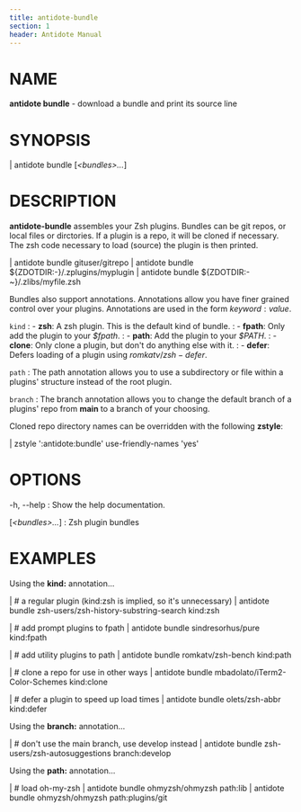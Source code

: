 ```yaml
---
title: antidote-bundle
section: 1
header: Antidote Manual
---
```


# NAME

**antidote bundle** - download a bundle and print its source line

# SYNOPSIS

| antidote bundle [*\<bundles\>...*]

# DESCRIPTION

**antidote-bundle** assembles your Zsh plugins. Bundles can be git repos, or local files or dirctories. If a plugin is a repo, it will be cloned if necessary. The zsh code necessary to load (source) the plugin is then printed.

|   antidote bundle gituser/gitrepo
|   antidote bundle ${ZDOTDIR:-}/.zplugins/myplugin
|   antidote bundle ${ZDOTDIR:-~}/.zlibs/myfile.zsh

Bundles also support annotations. Annotations allow you have finer grained control over your plugins. Annotations are used in the form $keyword:value$.

`kind`
:   - **zsh**: A zsh plugin. This is the default kind of bundle.
:   - **fpath**: Only add the plugin to your _\$fpath_.
:   - **path**: Add the plugin to your _\$PATH_.
:   - **clone**: Only clone a plugin, but don't do anything else with it.
:   - **defer**: Defers loading of a plugin using $romkatv/zsh-defer$.

`path`
:   The path annotation allows you to use a subdirectory or file within a plugins' structure instead of the root plugin.

`branch`
:   The branch annotation allows you to change the default branch of a plugins' repo from **main** to a branch of your choosing.

Cloned repo directory names can be overridden with the following **zstyle**:

|   zstyle ':antidote:bundle' use-friendly-names 'yes'

# OPTIONS

-h, \--help
:   Show the help documentation.

[*\<bundles\>...*]
:   Zsh plugin bundles

# EXAMPLES

Using the **kind:** annotation...

|   # a regular plugin (kind:zsh is implied, so it's unnecessary)
|   antidote bundle zsh-users/zsh-history-substring-search kind:zsh

|   # add prompt plugins to fpath
|   antidote bundle sindresorhus/pure kind:fpath

|   # add utility plugins to path
|   antidote bundle romkatv/zsh-bench kind:path

|   # clone a repo for use in other ways
|   antidote bundle mbadolato/iTerm2-Color-Schemes kind:clone

|   # defer a plugin to speed up load times
|   antidote bundle olets/zsh-abbr kind:defer

Using the **branch:** annotation...

|   # don't use the main branch, use develop instead
|   antidote bundle zsh-users/zsh-autosuggestions branch:develop

Using the **path:** annotation...

|   # load oh-my-zsh
|   antidote bundle ohmyzsh/ohmyzsh path:lib
|   antidote bundle ohmyzsh/ohmyzsh path:plugins/git
